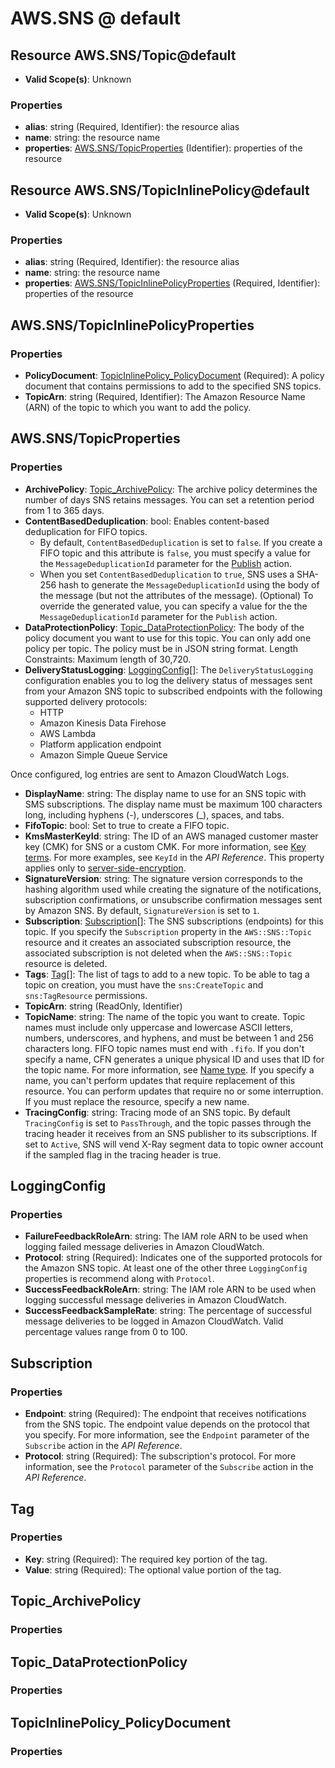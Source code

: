# AWS.SNS @ default

## Resource AWS.SNS/Topic@default
* **Valid Scope(s)**: Unknown
### Properties
* **alias**: string (Required, Identifier): the resource alias
* **name**: string: the resource name
* **properties**: [AWS.SNS/TopicProperties](#awssnstopicproperties) (Identifier): properties of the resource

## Resource AWS.SNS/TopicInlinePolicy@default
* **Valid Scope(s)**: Unknown
### Properties
* **alias**: string (Required, Identifier): the resource alias
* **name**: string: the resource name
* **properties**: [AWS.SNS/TopicInlinePolicyProperties](#awssnstopicinlinepolicyproperties) (Required, Identifier): properties of the resource

## AWS.SNS/TopicInlinePolicyProperties
### Properties
* **PolicyDocument**: [TopicInlinePolicy_PolicyDocument](#topicinlinepolicypolicydocument) (Required): A policy document that contains permissions to add to the specified SNS topics.
* **TopicArn**: string (Required, Identifier): The Amazon Resource Name (ARN) of the topic to which you want to add the policy.

## AWS.SNS/TopicProperties
### Properties
* **ArchivePolicy**: [Topic_ArchivePolicy](#topicarchivepolicy): The archive policy determines the number of days SNS retains messages. You can set a retention period from 1 to 365 days.
* **ContentBasedDeduplication**: bool: Enables content-based deduplication for FIFO topics.
  +  By default, ``ContentBasedDeduplication`` is set to ``false``. If you create a FIFO topic and this attribute is ``false``, you must specify a value for the ``MessageDeduplicationId`` parameter for the [Publish](https://docs.aws.amazon.com/sns/latest/api/API_Publish.html) action. 
  +  When you set ``ContentBasedDeduplication`` to ``true``, SNS uses a SHA-256 hash to generate the ``MessageDeduplicationId`` using the body of the message (but not the attributes of the message).
 (Optional) To override the generated value, you can specify a value for the the ``MessageDeduplicationId`` parameter for the ``Publish`` action.
* **DataProtectionPolicy**: [Topic_DataProtectionPolicy](#topicdataprotectionpolicy): The body of the policy document you want to use for this topic.
 You can only add one policy per topic.
 The policy must be in JSON string format.
 Length Constraints: Maximum length of 30,720.
* **DeliveryStatusLogging**: [LoggingConfig](#loggingconfig)[]: The ``DeliveryStatusLogging`` configuration enables you to log the delivery status of messages sent from your Amazon SNS topic to subscribed endpoints with the following supported delivery protocols:
  +  HTTP 
  +  Amazon Kinesis Data Firehose
  +   AWS Lambda
  +  Platform application endpoint
  +  Amazon Simple Queue Service
  
 Once configured, log entries are sent to Amazon CloudWatch Logs.
* **DisplayName**: string: The display name to use for an SNS topic with SMS subscriptions. The display name must be maximum 100 characters long, including hyphens (-), underscores (_), spaces, and tabs.
* **FifoTopic**: bool: Set to true to create a FIFO topic.
* **KmsMasterKeyId**: string: The ID of an AWS managed customer master key (CMK) for SNS or a custom CMK. For more information, see [Key terms](https://docs.aws.amazon.com/sns/latest/dg/sns-server-side-encryption.html#sse-key-terms). For more examples, see ``KeyId`` in the *API Reference*.
 This property applies only to [server-side-encryption](https://docs.aws.amazon.com/sns/latest/dg/sns-server-side-encryption.html).
* **SignatureVersion**: string: The signature version corresponds to the hashing algorithm used while creating the signature of the notifications, subscription confirmations, or unsubscribe confirmation messages sent by Amazon SNS. By default, ``SignatureVersion`` is set to ``1``.
* **Subscription**: [Subscription](#subscription)[]: The SNS subscriptions (endpoints) for this topic.
  If you specify the ``Subscription`` property in the ``AWS::SNS::Topic`` resource and it creates an associated subscription resource, the associated subscription is not deleted when the ``AWS::SNS::Topic`` resource is deleted.
* **Tags**: [Tag](#tag)[]: The list of tags to add to a new topic.
  To be able to tag a topic on creation, you must have the ``sns:CreateTopic`` and ``sns:TagResource`` permissions.
* **TopicArn**: string (ReadOnly, Identifier)
* **TopicName**: string: The name of the topic you want to create. Topic names must include only uppercase and lowercase ASCII letters, numbers, underscores, and hyphens, and must be between 1 and 256 characters long. FIFO topic names must end with ``.fifo``.
 If you don't specify a name, CFN generates a unique physical ID and uses that ID for the topic name. For more information, see [Name type](https://docs.aws.amazon.com/AWSCloudFormation/latest/UserGuide/aws-properties-name.html).
  If you specify a name, you can't perform updates that require replacement of this resource. You can perform updates that require no or some interruption. If you must replace the resource, specify a new name.
* **TracingConfig**: string: Tracing mode of an SNS topic. By default ``TracingConfig`` is set to ``PassThrough``, and the topic passes through the tracing header it receives from an SNS publisher to its subscriptions. If set to ``Active``, SNS will vend X-Ray segment data to topic owner account if the sampled flag in the tracing header is true.

## LoggingConfig
### Properties
* **FailureFeedbackRoleArn**: string: The IAM role ARN to be used when logging failed message deliveries in Amazon CloudWatch.
* **Protocol**: string (Required): Indicates one of the supported protocols for the Amazon SNS topic.
  At least one of the other three ``LoggingConfig`` properties is recommend along with ``Protocol``.
* **SuccessFeedbackRoleArn**: string: The IAM role ARN to be used when logging successful message deliveries in Amazon CloudWatch.
* **SuccessFeedbackSampleRate**: string: The percentage of successful message deliveries to be logged in Amazon CloudWatch. Valid percentage values range from 0 to 100.

## Subscription
### Properties
* **Endpoint**: string (Required): The endpoint that receives notifications from the SNS topic. The endpoint value depends on the protocol that you specify. For more information, see the ``Endpoint`` parameter of the ``Subscribe`` action in the *API Reference*.
* **Protocol**: string (Required): The subscription's protocol. For more information, see the ``Protocol`` parameter of the ``Subscribe`` action in the *API Reference*.

## Tag
### Properties
* **Key**: string (Required): The required key portion of the tag.
* **Value**: string (Required): The optional value portion of the tag.

## Topic_ArchivePolicy
### Properties

## Topic_DataProtectionPolicy
### Properties

## TopicInlinePolicy_PolicyDocument
### Properties

